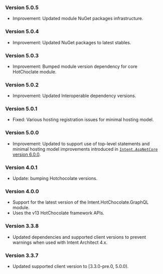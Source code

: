 ### Version 5.0.5

- Improvement: Updated module NuGet packages infrastructure.

### Version 5.0.4

- Improvement: Updated NuGet packages to latest stables.

### Version 5.0.3

- Improvement: Bumped module version dependency for core HotChoclate module.

### Version 5.0.2

- Improvement: Updated Interoperable dependency versions.

### Version 5.0.1

- Fixed: Various hosting registration issues for minimal hosting model.

### Version 5.0.0

- Improvement: Updated to support use of top-level statements and minimal hosting model improvements introduced in [`Intent.AspNetCore` version 6.0.0](https://github.com/IntentArchitect/Intent.Modules.NET/blob/development/Modules/Intent.Modules.AspNetCore/release-notes.md#version-600).

### Version 4.0.1

- Update: bumping Hotchocolate versions.

### Version 4.0.0

- Support for the latest version of the Intent.HotChocolate.GraphQL module.
- Uses the v13 HotChocolate framework APIs.

### Version 3.3.8

- Updated dependencies and supported client versions to prevent warnings when used with Intent Architect 4.x.

### Version 3.3.7

- Updated supported client version to [3.3.0-pre.0, 5.0.0).
